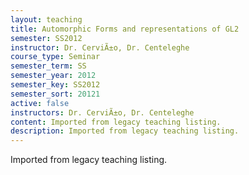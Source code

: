```yaml
---
layout: teaching
title: Automorphic Forms and representations of GL2
semester: SS2012
instructor: Dr. CerviÃ±o, Dr. Centeleghe
course_type: Seminar
semester_term: SS
semester_year: 2012
semester_key: SS2012
semester_sort: 20121
active: false
instructors: Dr. CerviÃ±o, Dr. Centeleghe
content: Imported from legacy teaching listing.
description: Imported from legacy teaching listing.
---
```

Imported from legacy teaching listing.
